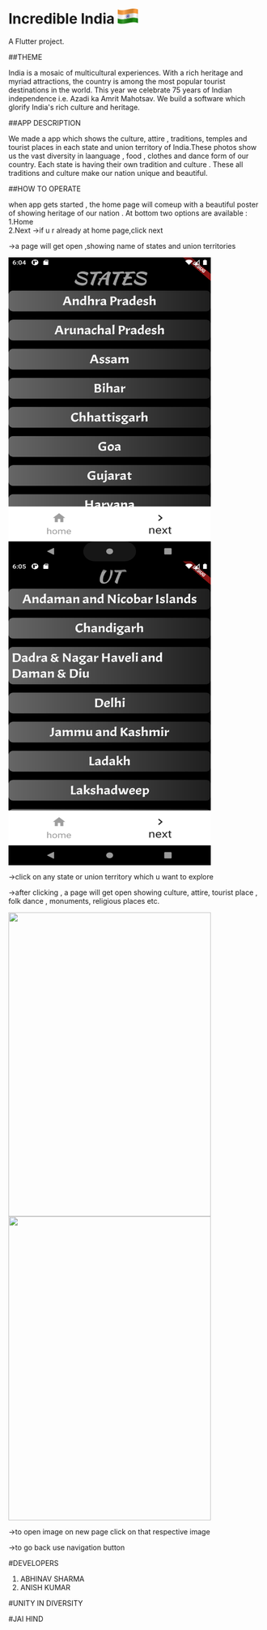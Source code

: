 # Incredible India <img src="images/flag.png"  width="40" height="30"/>

A  Flutter project.

##THEME

India is a mosaic of multicultural experiences. With a rich heritage and myriad attractions, the country is among the most popular tourist destinations in the world. This year we celebrate 75 years of Indian independence i.e. Azadi ka Amrit Mahotsav. We  build a software which glorify India's rich culture and heritage.

##APP DESCRIPTION

We made a app which shows the culture, attire , traditions, temples and tourist places in each state and union territory of India.These photos show us the vast diversity in laanguage , food , clothes and dance form of our country. Each state is having their own tradition and culture . These all traditions and culture make our nation unique and beautiful.

##HOW TO OPERATE 

when app gets started , the home page will comeup with a beautiful poster of showing heritage of our nation . At bottom two options are available : 
1.Home  
2.Next 
->if u r already at home page,click next   














->a page will get open ,showing name of states and union territories


<img src="images/a1.png" align="center" width="400" height="600"/>
<img src="images/b1.png" align="center" width="400" height="600"/>



->click on any state or union territory which u want to explore


->after clicking , a page will get open showing culture, attire, tourist place , folk dance , monuments, religious places etc.



<img src="images/a2.png" align="center" width="400" height="600"/>
<img src="images/b2.png" align="center" width="400" height="600"/>




->to open image on new page click on that respective image 


->to go back use navigation button

#DEVELOPERS
1. ABHINAV SHARMA 
2. ANISH KUMAR

#UNITY IN DIVERSITY

#JAI HIND


